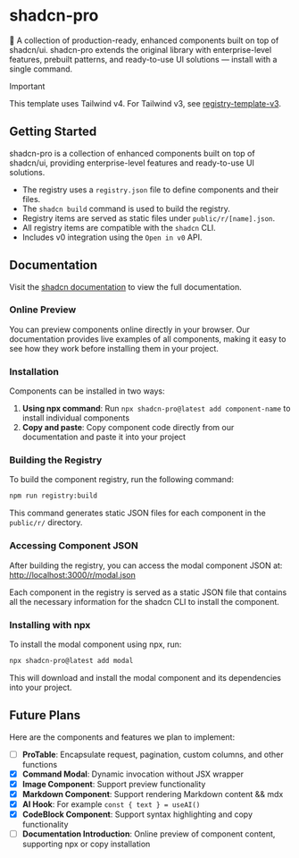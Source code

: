 # shadcn-pro

🚀 A collection of production-ready, enhanced components built on top of shadcn/ui. shadcn-pro extends the original library with enterprise-level features, prebuilt patterns, and ready-to-use UI solutions — install with a single command.

> [!IMPORTANT]  
> This template uses Tailwind v4. For Tailwind v3, see [registry-template-v3](https://github.com/shadcn-ui/registry-template-v3).

## Getting Started

shadcn-pro is a collection of enhanced components built on top of shadcn/ui, providing enterprise-level features and ready-to-use UI solutions.

- The registry uses a `registry.json` file to define components and their files.
- The `shadcn build` command is used to build the registry.
- Registry items are served as static files under `public/r/[name].json`.
- All registry items are compatible with the `shadcn` CLI.
- Includes v0 integration using the `Open in v0` API.

## Documentation

Visit the [shadcn documentation](https://ui.shadcn.com/docs/registry) to view the full documentation.

### Online Preview

You can preview components online directly in your browser. Our documentation provides live examples of all components, making it easy to see how they work before installing them in your project.

### Installation

Components can be installed in two ways:

1. **Using npx command**: Run `npx shadcn-pro@latest add component-name` to install individual components
2. **Copy and paste**: Copy component code directly from our documentation and paste it into your project

### Building the Registry

To build the component registry, run the following command:

```bash
npm run registry:build
```

This command generates static JSON files for each component in the `public/r/` directory.

### Accessing Component JSON

After building the registry, you can access the modal component JSON at:
[http://localhost:3000/r/modal.json](http://localhost:3000/r/modal.json)

Each component in the registry is served as a static JSON file that contains all the necessary information for the shadcn CLI to install the component.

### Installing with npx

To install the modal component using npx, run:

```bash
npx shadcn-pro@latest add modal
```

This will download and install the modal component and its dependencies into your project.

## Future Plans

Here are the components and features we plan to implement:

- [ ] **ProTable**: Encapsulate request, pagination, custom columns, and other functions
- [x] **Command Modal**: Dynamic invocation without JSX wrapper
- [x] **Image Component**: Support preview functionality
- [x] **Markdown Component**: Support rendering Markdown content && mdx
- [x] **AI Hook**: For example `const { text } = useAI()`
- [x] **CodeBlock Component**: Support syntax highlighting and copy functionality
- [ ] **Documentation Introduction**: Online preview of component content, supporting npx or copy installation
